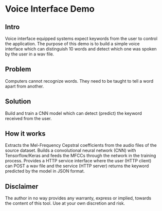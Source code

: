 
# Voice Interface Demo

## Intro

Voice interface equipped systems expect keywords from the user to control the application.
The purpose of this demo is to build a simple voice interface which can distinguish 10 words and detect
which one was spoken by the user in a wav file.

## Problem

Computers cannot recognize words. They need to be taught to tell a word apart from another.

## Solution

Build and train a CNN model which can detect (predict) the keyword received from the user. 

## How it works

Extracts the Mel-Frequency Cepstral coefficients from the audio files of the source dataset. Builds a convolutional neural network (CNN) with Tensorflow/Keras and feeds the MFCCs through the network in the training process. Provides a HTTP service interface where the user (HTTP client) can POST a wav file and the service (HTTP server) returns the keyword predicted by the model in JSON format. 

## Disclaimer

The author in no way provides any warranty, express or implied, towards the content of this tool. Use at your
own discretion and risk.